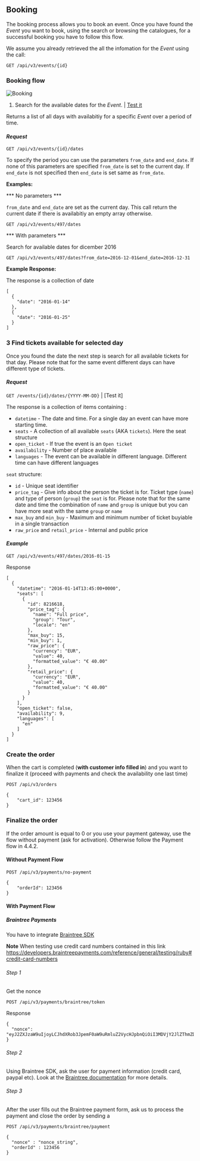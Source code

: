 ## Booking

The booking process allows you to book an event. Once you have found the _Event_ you want to book, using the search or browsing the catalogues, for a successful booking you have to follow this flow.

We assume you already retrieved the all the infomation for the _Event_ using the call:

```
GET /api/v3/events/{id}
```

### Booking flow

![Booking](http://musement.s3.amazonaws.com/documentation_images/booking.png)

1. Search for the available dates for the _Event_. | [Test it](https://thack.musement.com/documentation#get--api-v3-events-{id}-dates.{_format})

Returns a list of all days with availabitiy for a specific _Event_ over a period of time.

#### _Request_
```
GET /api/v3/events/{id}/dates
```

To specify the period you can use the parameters `from_date` and `end_date`. If none of this parameters are specified `from_date` is set to the current day. If `end_date` is not specified then `end_date` is set same as `from_date`.

**Examples:**

*** No parameters *** 

`from_date` and `end_date` are set as the current day. This call return the current date if there is availabitiy an empty array otherwise.

```
GET /api/v3/events/497/dates
```

*** With parameters *** 

Search for available dates for dicember 2016

```
GET /api/v3/events/497/dates?from_date=2016-12-01&end_date=2016-12-31
```

**Example Response:**

The response is a collection of date

```
[
  {
    "date": "2016-01-14"
  },
  {
    "date": "2016-01-25"
  }
]
```

### 3 Find tickets available for selected day

Once you found the date the next step is search for all available tickets for that day. Please note that for the same event different days can have different type of tickets.

#### _Request_
```GET /events/{id}/dates/{YYYY-MM-DD}``` | [Test it]

The response is a collection of items containing : 

 - `datetime` - The date and time. For a single day an event can have more starting time.
 - `seats` - A collection of all available `seats` (AKA `tickets`). Here the seat structure
 - `open_ticket` - If true the event is an `Open ticket`
 - `availability` - Number of place available
 - `languages` - The event can be available in different language. Different time can have different languages

`seat` structure:

 - `id` - Unique seat identifier
 - `price_tag` - Give info about the person the ticket is for. Ticket type (`name`) and type of person (`group`) the `seat` is for. Please note that for the same date and time the combination of `name` and `group`  is unique but you can have more seat with the same `group` or `name`
 - `max_buy` and `min_buy` - Maximum and minimum number of ticket buyiable in a single transaction
 - `raw_price` and `retail_price` - Internal and public price

#### _Example_

```GET /api/v3/events/497/dates/2016-01-15```

Response

``` 
[
  {
    "datetime": "2016-01-14T13:45:00+0000",
    "seats": [
      {
        "id": 8216618,
        "price_tag": {
          "name": "Full price",
          "group": "Tour",
          "locale": "en"
        },
        "max_buy": 15,
        "min_buy": 1,
        "raw_price": {
          "currency": "EUR",
          "value": 40,
          "formatted_value": "€ 40.00"
        },
        "retail_price": {
          "currency": "EUR",
          "value": 40,
          "formatted_value": "€ 40.00"
        }
      }
    ],
    "open_ticket": false,
    "availability": 9,
    "languages": [
      "en"
    ]
  }
]
```

### Create the order

When the cart is completed (**with customer info filled in**) and you want to finalize it (proceed with payments and check the availability one last time) 

```
POST /api/v3/orders

{
    "cart_id": 123456
}
```

### Finalize the order

If the order amount is equal to 0 or you use your payment gateway, use the flow without payment (ask for activation). Otherwise follow the Payment flow in 4.4.2.

#### Without Payment Flow

```
POST /api/v3/payments/no-payment

{
    "orderId": 123456
}
```

#### With Payment Flow

##### Braintree Payments

You have to integrate [Braintree SDK](https://developers.braintreepayments.com/)

**Note** When testing use credit card numbers contained in this link https://developers.braintreepayments.com/reference/general/testing/ruby#credit-card-numbers 

###### Step 1

Get the nonce

```
POST /api/v3/payments/braintree/token
```

Response 
```
{
  "nonce": "eyJ2ZXJzaW9uIjoyLCJhdXRob3JpemF0aW9uRmluZ2VycHJpbnQiOiI3MDVjY2JlZThmZDRkNzI3MW" 
}
```

###### Step 2 

Using Braintree SDK, ask the user for payment information (credit card, paypal etc). Look at the [Braintree documentation](https://developers.braintreepayments.com/) for more details.

###### Step 3 

After the user fills out the Braintree payment form, ask us to process the payment and close the order by sending a 

```
POST /api/v3/payments/braintree/payment

{
  "nonce" : "nonce_string",
  "orderId" : 123456
}
```
